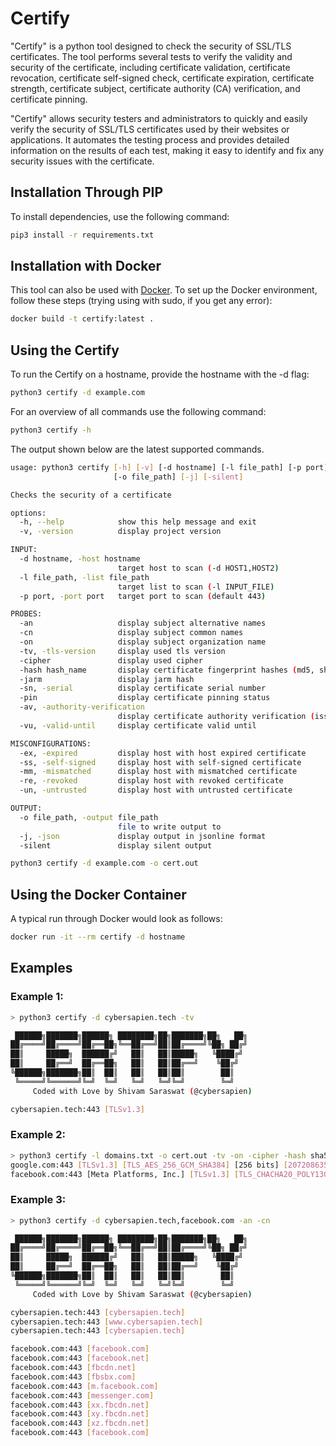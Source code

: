# Certify

"Certify" is a python tool designed to check the security of SSL/TLS certificates. The tool performs several tests to verify the validity and security of the certificate, including certificate validation, certificate revocation, certificate self-signed check, certificate expiration, certificate strength, certificate subject, certificate authority (CA) verification, and certificate pinning.

"Certify" allows security testers and administrators to quickly and easily verify the security of SSL/TLS certificates used by their websites or applications. It automates the testing process and provides detailed information on the results of each test, making it easy to identify and fix any security issues with the certificate.

## Installation Through PIP
To install dependencies, use the following command:

```bash
pip3 install -r requirements.txt
```

## Installation with Docker
This tool can also be used with [Docker](https://www.docker.com/). To set up the Docker environment, follow these steps (trying using with sudo, if you get any error):

```bash
docker build -t certify:latest .
```

## Using the Certify

To run the Certify on a hostname, provide the hostname with the -d flag:

```bash
python3 certify -d example.com
```

For an overview of all commands use the following command:

```bash
python3 certify -h
```

The output shown below are the latest supported commands.

```bash
usage: python3 certify [-h] [-v] [-d hostname] [-l file_path] [-p port] [-an] [-cn] [-on] [-tv] [-cipher] [-hash hash_name] [-jarm] [-sn] [-pin] [-av] [-vu] [-ex] [-ss] [-mm] [-re] [-un]
                       [-o file_path] [-j] [-silent]

Checks the security of a certificate

options:
  -h, --help            show this help message and exit
  -v, -version          display project version

INPUT:
  -d hostname, -host hostname
                        target host to scan (-d HOST1,HOST2)
  -l file_path, -list file_path
                        target list to scan (-l INPUT_FILE)
  -p port, -port port   target port to scan (default 443)

PROBES:
  -an                   display subject alternative names
  -cn                   display subject common names
  -on                   display subject organization name
  -tv, -tls-version     display used tls version
  -cipher               display used cipher
  -hash hash_name       display certificate fingerprint hashes (md5, sha1, sha224, sha256, sha384, sha512)
  -jarm                 display jarm hash
  -sn, -serial          display certificate serial number
  -pin                  display certificate pinning status
  -av, -authority-verification
                        display certificate authority verification (issued to, issued by)
  -vu, -valid-until     display certificate valid until

MISCONFIGURATIONS:
  -ex, -expired         display host with host expired certificate
  -ss, -self-signed     display host with self-signed certificate
  -mm, -mismatched      display host with mismatched certificate
  -re, -revoked         display host with revoked certificate
  -un, -untrusted       display host with untrusted certificate

OUTPUT:
  -o file_path, -output file_path
                        file to write output to
  -j, -json             display output in jsonline format
  -silent               display silent output

python3 certify -d example.com -o cert.out
```

## Using the Docker Container

A typical run through Docker would look as follows:

```bash
docker run -it --rm certify -d hostname
```

## Examples

### Example 1:

```bash
> python3 certify -d cybersapien.tech -tv       

 ██████╗███████╗██████╗ ████████╗██╗███████╗██╗   ██╗
██╔════╝██╔════╝██╔══██╗╚══██╔══╝██║██╔════╝╚██╗ ██╔╝
██║     █████╗  ██████╔╝   ██║   ██║█████╗   ╚████╔╝
██║     ██╔══╝  ██╔══██╗   ██║   ██║██╔══╝    ╚██╔╝
╚██████╗███████╗██║  ██║   ██║   ██║██║        ██║
 ╚═════╝╚══════╝╚═╝  ╚═╝   ╚═╝   ╚═╝╚═╝        ╚═╝   
     Coded with Love by Shivam Saraswat (@cybersapien)

cybersapien.tech:443 [TLSv1.3]
```

### Example 2:

```bash
> python3 certify -l domains.txt -o cert.out -tv -on -cipher -hash sha512 -jarm -sn -pin -av -vu -silent
google.com:443 [TLSv1.3] [TLS_AES_256_GCM_SHA384] [256 bits] [20720863506ab451420d11d72c72d312674d61a822a642812ff8cde635ffd92e2fa6172d00fd0b033116b6d07e4b89c0412eae00af58deb0ddc5ecf5ac63b96a] [27d40d40d29d40d1dc42d43d00041d4689ee210389f4f6b4b5b1b93f92252d] [F27B612A054C603612DE2BB967B1F2CC] [Passed] [google.com] [GTS CA 1C3] [May 25, 2023 04:20:59 AM] 
facebook.com:443 [Meta Platforms, Inc.] [TLSv1.3] [TLS_CHACHA20_POLY1305_SHA256] [256 bits] [6bc40449e06861f4d824fb941690c4b08688d2b720381a311af696a7b586f7630d52af11a17c3ebcbcb45d54b083a86d5d445a0782640835b58ff92b184b58b8] [27d27d27d0000001dc41d43d00041d286915b3b1e31b83ae31db5c5a16efc7] [01E6B342797813A1BE6E94AFC5457350] [Passed] [facebook.com] [DigiCert SHA2 High Assurance Server CA] [March 26, 2023 11:59:59 PM]
```

### Example 3:

```bash
> python3 certify -d cybersapien.tech,facebook.com -an -cn

 ██████╗███████╗██████╗ ████████╗██╗███████╗██╗   ██╗
██╔════╝██╔════╝██╔══██╗╚══██╔══╝██║██╔════╝╚██╗ ██╔╝
██║     █████╗  ██████╔╝   ██║   ██║█████╗   ╚████╔╝
██║     ██╔══╝  ██╔══██╗   ██║   ██║██╔══╝    ╚██╔╝
╚██████╗███████╗██║  ██║   ██║   ██║██║        ██║
 ╚═════╝╚══════╝╚═╝  ╚═╝   ╚═╝   ╚═╝╚═╝        ╚═╝   
     Coded with Love by Shivam Saraswat (@cybersapien)

cybersapien.tech:443 [cybersapien.tech]
cybersapien.tech:443 [www.cybersapien.tech]
cybersapien.tech:443 [cybersapien.tech]

facebook.com:443 [facebook.com]
facebook.com:443 [facebook.net]
facebook.com:443 [fbcdn.net]
facebook.com:443 [fbsbx.com]
facebook.com:443 [m.facebook.com]
facebook.com:443 [messenger.com]
facebook.com:443 [xx.fbcdn.net]
facebook.com:443 [xy.fbcdn.net]
facebook.com:443 [xz.fbcdn.net]
facebook.com:443 [facebook.com]
```

